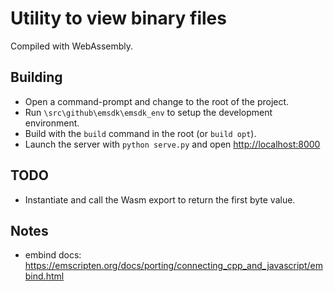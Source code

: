 # Utility to view binary files

Compiled with WebAssembly.

## Building

- Open a command-prompt and change to the root of the project.
- Run `\src\github\emsdk\emsdk_env` to setup the development environment.
- Build with the `build` command in the root (or `build opt`).
- Launch the server with `python serve.py` and open <http://localhost:8000>

## TODO

- Instantiate and call the Wasm export to return the first byte value.

## Notes

- embind docs: https://emscripten.org/docs/porting/connecting_cpp_and_javascript/embind.html
